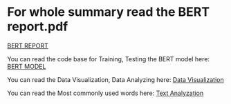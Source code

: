 # For whole summary read the BERT report.pdf

[BERT REPORT](https://github.com/hyeonukim/AirlineReview/blob/main/BERT%20report.pdf)

You can read the code base for Training, Testing the BERT model here:
[BERT MODEL](https://github.com/hyeonukim/AirlineReview/blob/main/BERT.ipynb)

You can read the Data Visualization, Data Analyzing here:
[Data Visualization](https://github.com/hyeonukim/AirlineReview/blob/main/project_preprocessing.ipynb)

You can read the Most commonly used words here:
[Text Analyzation](https://github.com/hyeonukim/AirlineReview/blob/main/project_textprocessing.ipynb)
